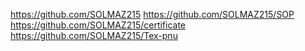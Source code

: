 https://github.com/SOLMAZ215
https://github.com/SOLMAZ215/SOP
https://github.com/SOLMAZ215/certificate
https://github.com/SOLMAZ215/Tex-pnu
